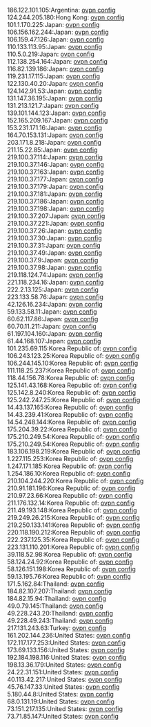 186.122.101.105:Argentina: [ovpn config](vpn/186_122_101_105.ovpn)  
124.244.205.180:Hong Kong: [ovpn config](vpn/124_244_205_180.ovpn)  
101.1.170.225:Japan: [ovpn config](vpn/101_1_170_225.ovpn)  
106.156.162.244:Japan: [ovpn config](vpn/106_156_162_244.ovpn)  
106.159.47.126:Japan: [ovpn config](vpn/106_159_47_126.ovpn)  
110.133.113.95:Japan: [ovpn config](vpn/110_133_113_95.ovpn)  
110.5.0.219:Japan: [ovpn config](vpn/110_5_0_219.ovpn)  
112.138.254.164:Japan: [ovpn config](vpn/112_138_254_164.ovpn)  
116.82.139.186:Japan: [ovpn config](vpn/116_82_139_186.ovpn)  
119.231.17.115:Japan: [ovpn config](vpn/119_231_17_115.ovpn)  
122.130.40.20:Japan: [ovpn config](vpn/122_130_40_20.ovpn)  
124.142.91.53:Japan: [ovpn config](vpn/124_142_91_53.ovpn)  
131.147.36.195:Japan: [ovpn config](vpn/131_147_36_195.ovpn)  
131.213.121.7:Japan: [ovpn config](vpn/131_213_121_7.ovpn)  
139.101.144.123:Japan: [ovpn config](vpn/139_101_144_123.ovpn)  
152.165.209.167:Japan: [ovpn config](vpn/152_165_209_167.ovpn)  
153.231.171.16:Japan: [ovpn config](vpn/153_231_171_16.ovpn)  
164.70.153.131:Japan: [ovpn config](vpn/164_70_153_131.ovpn)  
203.171.8.218:Japan: [ovpn config](vpn/203_171_8_218.ovpn)  
211.15.22.85:Japan: [ovpn config](vpn/211_15_22_85.ovpn)  
219.100.37.114:Japan: [ovpn config](vpn/219_100_37_114.ovpn)  
219.100.37.146:Japan: [ovpn config](vpn/219_100_37_146.ovpn)  
219.100.37.163:Japan: [ovpn config](vpn/219_100_37_163.ovpn)  
219.100.37.177:Japan: [ovpn config](vpn/219_100_37_177.ovpn)  
219.100.37.179:Japan: [ovpn config](vpn/219_100_37_179.ovpn)  
219.100.37.181:Japan: [ovpn config](vpn/219_100_37_181.ovpn)  
219.100.37.186:Japan: [ovpn config](vpn/219_100_37_186.ovpn)  
219.100.37.198:Japan: [ovpn config](vpn/219_100_37_198.ovpn)  
219.100.37.207:Japan: [ovpn config](vpn/219_100_37_207.ovpn)  
219.100.37.221:Japan: [ovpn config](vpn/219_100_37_221.ovpn)  
219.100.37.26:Japan: [ovpn config](vpn/219_100_37_26.ovpn)  
219.100.37.30:Japan: [ovpn config](vpn/219_100_37_30.ovpn)  
219.100.37.31:Japan: [ovpn config](vpn/219_100_37_31.ovpn)  
219.100.37.49:Japan: [ovpn config](vpn/219_100_37_49.ovpn)  
219.100.37.9:Japan: [ovpn config](vpn/219_100_37_9.ovpn)  
219.100.37.98:Japan: [ovpn config](vpn/219_100_37_98.ovpn)  
219.118.124.74:Japan: [ovpn config](vpn/219_118_124_74.ovpn)  
221.118.234.16:Japan: [ovpn config](vpn/221_118_234_16.ovpn)  
222.2.13.125:Japan: [ovpn config](vpn/222_2_13_125.ovpn)  
223.133.58.76:Japan: [ovpn config](vpn/223_133_58_76.ovpn)  
42.126.16.234:Japan: [ovpn config](vpn/42_126_16_234.ovpn)  
59.133.58.11:Japan: [ovpn config](vpn/59_133_58_11.ovpn)  
60.62.117.86:Japan: [ovpn config](vpn/60_62_117_86.ovpn)  
60.70.11.211:Japan: [ovpn config](vpn/60_70_11_211.ovpn)  
61.197.104.160:Japan: [ovpn config](vpn/61_197_104_160.ovpn)  
61.44.168.107:Japan: [ovpn config](vpn/61_44_168_107.ovpn)  
101.235.69.115:Korea Republic of: [ovpn config](vpn/101_235_69_115.ovpn)  
106.243.123.25:Korea Republic of: [ovpn config](vpn/106_243_123_25.ovpn)  
106.244.145.10:Korea Republic of: [ovpn config](vpn/106_244_145_10.ovpn)  
111.118.25.237:Korea Republic of: [ovpn config](vpn/111_118_25_237.ovpn)  
118.44.156.78:Korea Republic of: [ovpn config](vpn/118_44_156_78.ovpn)  
125.141.43.168:Korea Republic of: [ovpn config](vpn/125_141_43_168.ovpn)  
125.142.8.240:Korea Republic of: [ovpn config](vpn/125_142_8_240.ovpn)  
125.242.247.25:Korea Republic of: [ovpn config](vpn/125_242_247_25.ovpn)  
14.43.137.165:Korea Republic of: [ovpn config](vpn/14_43_137_165.ovpn)  
14.43.239.41:Korea Republic of: [ovpn config](vpn/14_43_239_41.ovpn)  
14.54.248.144:Korea Republic of: [ovpn config](vpn/14_54_248_144.ovpn)  
175.204.39.22:Korea Republic of: [ovpn config](vpn/175_204_39_22.ovpn)  
175.210.249.54:Korea Republic of: [ovpn config](vpn/175_210_249_54.ovpn)  
175.210.249.54:Korea Republic of: [ovpn config](vpn/175_210_249_54.ovpn)  
183.106.198.219:Korea Republic of: [ovpn config](vpn/183_106_198_219.ovpn)  
1.227.115.253:Korea Republic of: [ovpn config](vpn/1_227_115_253.ovpn)  
1.247.171.185:Korea Republic of: [ovpn config](vpn/1_247_171_185.ovpn)  
1.254.186.10:Korea Republic of: [ovpn config](vpn/1_254_186_10.ovpn)  
210.104.244.220:Korea Republic of: [ovpn config](vpn/210_104_244_220.ovpn)  
210.91.181.196:Korea Republic of: [ovpn config](vpn/210_91_181_196.ovpn)  
210.97.23.66:Korea Republic of: [ovpn config](vpn/210_97_23_66.ovpn)  
211.176.132.14:Korea Republic of: [ovpn config](vpn/211_176_132_14.ovpn)  
211.49.193.148:Korea Republic of: [ovpn config](vpn/211_49_193_148.ovpn)  
219.249.26.215:Korea Republic of: [ovpn config](vpn/219_249_26_215.ovpn)  
219.250.133.141:Korea Republic of: [ovpn config](vpn/219_250_133_141.ovpn)  
220.118.190.212:Korea Republic of: [ovpn config](vpn/220_118_190_212.ovpn)  
222.237.125.35:Korea Republic of: [ovpn config](vpn/222_237_125_35.ovpn)  
223.131.110.201:Korea Republic of: [ovpn config](vpn/223_131_110_201.ovpn)  
39.118.52.98:Korea Republic of: [ovpn config](vpn/39_118_52_98.ovpn)  
58.124.24.92:Korea Republic of: [ovpn config](vpn/58_124_24_92.ovpn)  
58.126.151.198:Korea Republic of: [ovpn config](vpn/58_126_151_198.ovpn)  
59.13.195.76:Korea Republic of: [ovpn config](vpn/59_13_195_76.ovpn)  
171.5.162.84:Thailand: [ovpn config](vpn/171_5_162_84.ovpn)  
184.82.107.207:Thailand: [ovpn config](vpn/184_82_107_207.ovpn)  
184.82.15.94:Thailand: [ovpn config](vpn/184_82_15_94.ovpn)  
49.0.79.145:Thailand: [ovpn config](vpn/49_0_79_145.ovpn)  
49.228.243.20:Thailand: [ovpn config](vpn/49_228_243_20.ovpn)  
49.228.49.243:Thailand: [ovpn config](vpn/49_228_49_243.ovpn)  
217.131.243.63:Turkey: [ovpn config](vpn/217_131_243_63.ovpn)  
161.202.144.236:United States: [ovpn config](vpn/161_202_144_236.ovpn)  
172.117.177.253:United States: [ovpn config](vpn/172_117_177_253.ovpn)  
173.69.133.156:United States: [ovpn config](vpn/173_69_133_156.ovpn)  
192.184.198.116:United States: [ovpn config](vpn/192_184_198_116.ovpn)  
198.13.36.179:United States: [ovpn config](vpn/198_13_36_179.ovpn)  
24.22.31.151:United States: [ovpn config](vpn/24_22_31_151.ovpn)  
40.113.42.217:United States: [ovpn config](vpn/40_113_42_217.ovpn)  
45.76.147.33:United States: [ovpn config](vpn/45_76_147_33.ovpn)  
5.180.44.8:United States: [ovpn config](vpn/5_180_44_8.ovpn)  
68.0.131.19:United States: [ovpn config](vpn/68_0_131_19.ovpn)  
73.151.217.135:United States: [ovpn config](vpn/73_151_217_135.ovpn)  
73.71.85.147:United States: [ovpn config](vpn/73_71_85_147.ovpn)  
